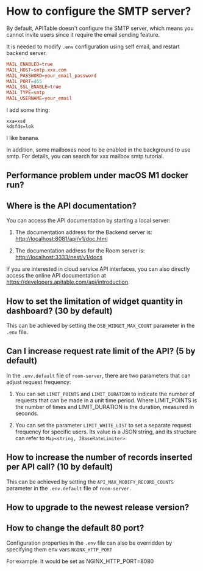 # How to configure the SMTP server?

By default, APITable doesn't configure the SMTP server, which means you cannot invite users since it require the email sending feature.

It is needed to modify `.env` configuration using self email, and restart backend server.

```conf
MAIL_ENABLED=true
MAIL_HOST=smtp.xxx.com
MAIL_PASSWORD=your_email_password
MAIL_PORT=465
MAIL_SSL_ENABLE=true
MAIL_TYPE=smtp
MAIL_USERNAME=your_email
```

I add some thing:

```
xxa=xsd
kdsfds=lok
```

I like banana.

In addition, some mailboxes need to be enabled in the background to use smtp.
For details, you can search for xxx mailbox smtp tutorial.


## Performance problem under macOS M1 docker run?

## Where is the API documentation?

You can access the API documentation by starting a local server:

1. The documentation address for the Backend server is: <http://localhost:8081/api/v1/doc.html>

2. The documentation address for the Room server is: <http://localhost:3333/nest/v1/docs>

If you are interested in cloud service API interfaces, you can also directly access the online API documentation at <https://developers.apitable.com/api/introduction>.

## How to set the limitation of widget quantity in dashboard? (30 by default)

This can be achieved by setting the `DSB_WIDGET_MAX_COUNT` parameter in the `.env` file.

## Can I increase request rate limit of the API? (5 by default)

In the `.env.default` file of `room-server`, there are two parameters that can adjust request frequency:

1. You can set `LIMIT_POINTS` and `LIMIT_DURATION` to indicate the number of requests that can be made in a unit time period. Where LIMIT_POINTS is the number of times and LIMIT_DURATION is the duration, measured in seconds.

2. You can set the parameter `LIMIT_WHITE_LIST` to set a separate request frequency for specific users. Its value is a JSON string, and its structure can refer to `Map<string, IBaseRateLimiter>`.

## How to increase the number of records inserted per API call? (10 by default)

This can be achieved by setting the `API_MAX_MODIFY_RECORD_COUNTS` parameter in the `.env.default` file of `room-server`.


## How to upgrade to the newest release version?


## How to change the default 80 port?

Configuration properties in  the `.env` file can also be overridden  by specifying them env vars `NGINX_HTTP_PORT`

For example. It would be set as NGINX_HTTP_PORT=8080
